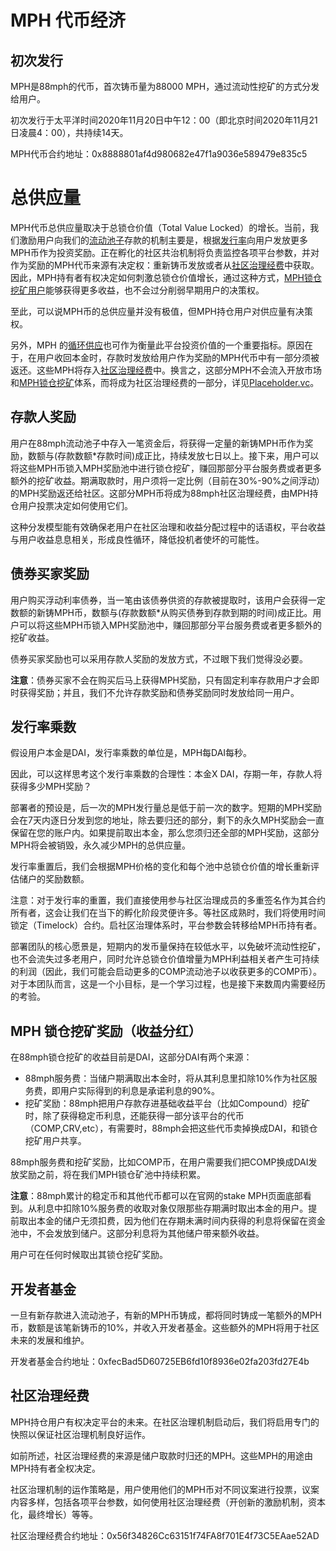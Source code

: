 # MPH 代币经济

## 初次发行

MPH是88mph的代币，首次铸币量为88000 MPH，通过流动性挖矿的方式分发给用户。

初次发行于太平洋时间2020年11月20日中午12：00（即北京时间2020年11月21日凌晨4：00），共持续14天。

MPH代币合约地址：0x8888801af4d980682e47f1a9036e589479e835c5

# 总供应量

MPH代币总供应量取决于总锁仓价值（Total Value Locked）的增长。当前，我们激励用户向我们的[流动池子](https://88mph.app/deposits)存款的机制主要是，根据[发行率](https://88mph.app/docs/mph/#issuance-rate-multiplier)向用户发放更多MPH币作为投资奖励。正在孵化的社区共治机制将负责监控各项平台参数，并对作为奖励的MPH代币来源有决定权：重新铸币发放或者从[社区治理经费](https://88mph.app/docs/mph/#governance-treasury)中获取。因此，MPH持有者有权决定如何刺激总锁仓价值增长，通过这种方式，[MPH锁仓挖矿用户](https://88mph.app/docs/mph/#mph-staking-rewards-revenues-sharing)能够获得更多收益，也不会过分削弱早期用户的决策权。

至此，可以说MPH币的总供应量并没有极值，但MPH持仓用户对供应量有决策权。

另外，MPH 的[循环供应](https://academy.binance.com/en/glossary/circulating-supply)也可作为衡量此平台投资价值的一个重要指标。原因在于，在用户收回本金时，存款时发放给用户作为奖励的MPH代币中有一部分须被返还。这些MPH将存入[社区治理经费](https://88mph.app/docs/mph/#governance-treasury)中。换言之，这部分MPH不会流入开放市场和[MPH锁仓挖矿](https://88mph.app/docs/mph/#mph-staking-rewards-revenues-sharing)体系，而将成为社区治理经费的一部分，详见[Placeholder.vc](https://www.placeholder.vc/blog/2020/9/17/stop-burning-tokens-buyback-and-make-instead)。

## 存款人奖励

用户在88mph流动池子中存入一笔资金后，将获得一定量的新铸MPH币作为奖励，数额与\(存款数额\*存款时间\)成正比，持续发放七日以上。接下来，用户可以将这些MPH币锁入MPH奖励池中进行锁仓挖矿，赚回那部分平台服务费或者更多额外的挖矿收益。期满取款时，用户须将一定比例（目前在30%-90%之间浮动）的MPH奖励返还给社区。这部分MPH币将成为88mph社区治理经费，由MPH持仓用户投票决定如何使用它们。

这种分发模型能有效确保老用户在社区治理和收益分配过程中的话语权，平台收益与用户收益息息相关，形成良性循环，降低投机者使坏的可能性。

## 债券买家奖励

用户购买浮动利率债券，当一笔由该债券供资的存款被提取时，该用户会获得一定数额的新铸MPH币，数额与\(存款数额\*从购买债券到存款到期的时间\)成正比。用户可以将这些MPH币锁入MPH奖励池中，赚回那部分平台服务费或者更多额外的挖矿收益。

债券买家奖励也可以采用存款人奖励的发放方式，不过眼下我们觉得没必要。

**注意**：债券买家不会在购买后马上获得MPH奖励，只有固定利率存款用户才会即时获得奖励；并且，我们不允许存款奖励和债券奖励同时发放给同一用户。

## 发行率乘数

假设用户本金是DAI，发行率乘数的单位是，MPH每DAI每秒。

因此，可以这样思考这个发行率乘数的合理性：本金X DAI，存期一年，存款人将获得多少MPH奖励？

部署者的预设是，后一次的MPH发行量总是低于前一次的数字。短期的MPH奖励会在7天内逐日分发到您的地址，除去要归还的部分，剩下的永久MPH奖励会一直保留在您的账户内。如果提前取出本金，那么您须归还全部的MPH奖励，这部分MPH将会被销毁，永久减少MPH的总供应量。

发行率重置后，我们会根据MPH价格的变化和每个池中总锁仓价值的增长重新评估储户的奖励数额。

注意：对于发行率的重置，我们直接使用参与社区治理成员的多重签名作为其合约所有者，这会让我们在当下的孵化阶段灵便许多。等社区成熟时，我们将使用时间锁定（Timelock）合约。启社区治理体系时，平台参数会转移给MPH币持有者。

部署团队的核心愿景是，短期内的发币量保持在较低水平，以免破坏流动性挖矿，也不会流失过多老用户，同时允许总锁仓价值增量为MPH利益相关者产生可持续的利润（因此，我们可能会启动更多的COMP流动池子以收获更多的COMP币）。对于本团队而言，这是一个小目标，是一个学习过程，也是接下来数周内需要经历的考验。

## MPH 锁仓挖矿奖励（收益分红）

在88mph锁仓挖矿的收益目前是DAI，这部分DAI有两个来源：

* 88mph服务费：当储户期满取出本金时，将从其利息里扣除10%作为社区服务费，即用户实际得到的利息是承诺利息的90%。
* 挖矿奖励：88mph把用户存款存进基础收益平台（比如Compound）挖矿时，除了获得稳定币利息，还能获得一部分该平台的代币（COMP,CRV,etc），有需要时，88mph会把这些代币卖掉换成DAI，和锁仓挖矿用户共享。

88mph服务费和挖矿奖励，比如COMP币，在用户需要我们把COMP换成DAI发放奖励之前，将在我们MPH锁仓矿池中持续积累。

**注意**：88mph累计的稳定币和其他代币都可以在官网的stake MPH页面底部看到。从利息中扣除10%服务费的收取对象仅限那些存期满时取出本金的用户。提前取出本金的储户无须扣费，因为他们在存期未满时间内获得的利息将保留在资金池中，不会发放到储户。这部分利息将为其他储户带来额外收益。

用户可在任何时候取出其锁仓挖矿奖励。

## 开发者基金

一旦有新存款进入流动池子，有新的MPH币铸成，都将同时铸成一笔额外的MPH币，数额是该笔新铸币的10%，并收入开发者基金。这些额外的MPH将用于社区未来的发展和维护。

开发者基金合约地址：0xfecBad5D60725EB6fd10f8936e02fa203fd27E4b

## 社区治理经费

MPH持仓用户有权决定平台的未来。在社区治理机制启动后，我们将启用专门的快照以保证社区治理机制良好运作。

如前所述，社区治理经费的来源是储户取款时归还的MPH。这些MPH的用途由MPH持有者全权决定。

社区治理机制的运作策略是，用户使用他们的MPH币对不同议案进行投票，议案内容多样，包括各项平台参数，如何使用社区治理经费（开创新的激励机制，资本化，最终增长）等等。

社区治理经费合约地址：0x56f34826Cc63151f74FA8f701E4f73C5EAae52AD
